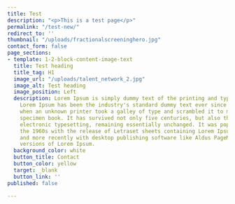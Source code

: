 ```yaml
---
title: Test
description: "<p>This is a test page</p>"
permalink: "/test-new/"
redirect_to: ''
thumbnail: "/uploads/fractionalscreeninghero.jpg"
contact_form: false
page_sections:
- template: 1-2-block-content-image-text
  title: Test heading
  title_tag: H1
  image_url: "/uploads/talent_network_2.jpg"
  image_alt: Test heading
  image_position: Left
  description: Lorem Ipsum is simply dummy text of the printing and typesetting industry.
    Lorem Ipsum has been the industry's standard dummy text ever since the 1500s,
    when an unknown printer took a galley of type and scrambled it to make a type
    specimen book. It has survived not only five centuries, but also the leap into
    electronic typesetting, remaining essentially unchanged. It was popularised in
    the 1960s with the release of Letraset sheets containing Lorem Ipsum passages,
    and more recently with desktop publishing software like Aldus PageMaker including
    versions of Lorem Ipsum.
  background_color: white
  button_title: Contact
  button_color: yellow
  target: _blank
  button_link: ''
published: false

---
```

